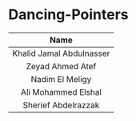 # Dancing-Pointers

| Name |
|:-------------:|
| Khalid Jamal Abdulnasser |
| Zeyad Ahmed Atef |
| Nadim El Meligy |
| Ali Mohammed Elshal |
| Sherief Abdelrazzak |